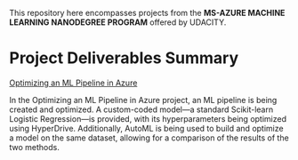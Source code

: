 This repository here encompasses projects from the **MS-AZURE MACHINE LEARNING NANODEGREE PROGRAM** offered by UDACITY. 


# Project Deliverables Summary

[Optimizing an ML Pipeline in Azure](https://github.com/robiulrafi/Azure-ML-Engineer-Nanodegree-Project-Portfolio/tree/main/Optimizing%20an%20ML%20Pipeline%20in%20Azure)

In the Optimizing an ML Pipeline in Azure project, an ML pipeline is being created and optimized. A custom-coded model—a standard Scikit-learn Logistic Regression—is provided, with its hyperparameters being optimized using HyperDrive. Additionally, AutoML is being used to build and optimize a model on the same dataset, allowing for a comparison of the results of the two methods.


    

